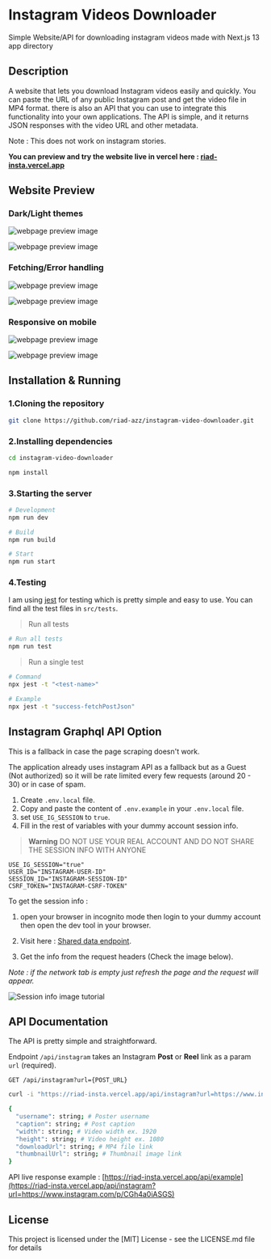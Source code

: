 # Instagram Videos Downloader

Simple Website/API for downloading instagram videos made with Next.js 13 app directory

## Description

A website that lets you download Instagram videos easily and quickly. You can paste the URL of any public Instagram post and get the video file in MP4 format. there is also an API that you can use to integrate this functionality into your own applications. The API is simple, and it returns JSON responses with the video URL and other metadata.

Note : This does not work on instagram stories.

**You can preview and try the website live in vercel here : [riad-insta.vercel.app](https://riad-insta.vercel.app/)**

## Website Preview

### Dark/Light themes

![webpage preview image](https://github.com/riad-azz/readme-storage/blob/main/instagram-videos-downloader/sc-01.png?raw=true)

![webpage preview image](https://github.com/riad-azz/readme-storage/blob/main/instagram-videos-downloader/sc-02.png?raw=true)

### Fetching/Error handling

![webpage preview image](https://github.com/riad-azz/readme-storage/blob/main/instagram-videos-downloader/sc-03.png?raw=true)

![webpage preview image](https://github.com/riad-azz/readme-storage/blob/main/instagram-videos-downloader/sc-04.png?raw=true)

### Responsive on mobile

![webpage preview image](https://github.com/riad-azz/readme-storage/blob/main/instagram-videos-downloader/sc-05.png?raw=true)

![webpage preview image](https://github.com/riad-azz/readme-storage/blob/main/instagram-videos-downloader/sc-06.png?raw=true)

## Installation & Running

### 1.Cloning the repository

```bash
git clone https://github.com/riad-azz/instagram-video-downloader.git
```

### 2.Installing dependencies

```bash
cd instagram-video-downloader
```

```bash
npm install
```

### 3.Starting the server

```bash
# Development
npm run dev

# Build
npm run build

# Start
npm run start
```

### 4.Testing

I am using [jest](https://jestjs.io/) for testing which is pretty simple and easy to use. You can find all the test files in `src/tests`.

> Run all tests

```bash
# Run all tests
npm run test
```

> Run a single test

```bash
# Command
npx jest -t "<test-name>"

# Example
npx jest -t "success-fetchPostJson"
```

## Instagram Graphql API Option

This is a fallback in case the page scraping doesn't work.

The application already uses instagram API as a fallback but as a Guest (Not authorized) so it will be rate limited every few requests (around 20 - 30) or in case of spam.

1. Create `.env.local` file.
2. Copy and paste the content of `.env.example` in your `.env.local` file.
3. set `USE_IG_SESSION` to `true`.
4. Fill in the rest of variables with your dummy account session info.

> **Warning**
> DO NOT USE YOUR REAL ACCOUNT AND DO NOT SHARE THE SESSION INFO WITH ANYONE

```env
USE_IG_SESSION="true"
USER_ID="INSTAGRAM-USER-ID"
SESSION_ID="INSTAGRAM-SESSION-ID"
CSRF_TOKEN="INSTAGRAM-CSRF-TOKEN"
```

To get the session info :

1. open your browser in incognito mode then login to your dummy account then open the dev tool in your browser.

2. Visit here : [Shared data endpoint](https://www.instagram.com/data/shared_data/).

3. Get the info from the request headers (Check the image below).

_Note : if the network tab is empty just refresh the page and the request will appear._

![Session info image tutorial](https://github.com/riad-azz/readme-storage/blob/main/instagram-videos-downloader/sc-07.png?raw=true)

## API Documentation

The API is pretty simple and straightforward.

Endpoint `/api/instagram` takes an Instagram **Post** or **Reel** link as a param `url` (required).

`GET /api/instagram?url={POST_URL}`

```bash
curl -i "https://riad-insta.vercel.app/api/instagram?url=https://www.instagram.com/p/CGh4a0iASGS"
```

```bash
{
  "username": string; # Poster username
  "caption": string; # Post caption
  "width": string; # Video width ex. 1920
  "height": string; # Video height ex. 1080
  "downloadUrl": string; # MP4 file link
  "thumbnailUrl": string; # Thumbnail image link
}
```

API live response example : [https://riad-insta.vercel.app/api/example](https://riad-insta.vercel.app/api/instagram?url=https://www.instagram.com/p/CGh4a0iASGS)

## License

This project is licensed under the [MIT] License - see the LICENSE.md file for details
